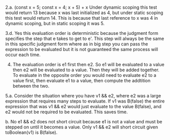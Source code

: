 2.a. (const x = 5; const x = 4; x + 5) + x
Under dynamic scoping this test would return 13 because x was last initialized
as 4, but under static scoping this test would return 14. This is because that
last reference to x was 4 in dynamic scoping, but in static scoping it was 5.


3.d. Yes this evaluation order is deterministic because the judgment form
specifies the step that e takes to get to e'. This step will always be the same
in this specific judgment form where as in big step you can pass the expression
to be evaluated but it is not guaranteed the same process will occur each time.

4. The evaluation order is e1 first then e2. 
So e1 will be evaluated to a value then e2 will be evaluated to a value.
Then they will be added together. 
To evaluate in the opposite order you would need to evaluate e2 to a value first,
then evaluate e1 to a value, then compute the addtition between the two.

5.a. Consider the situation where you have v1 && e2, where e2 was a
large expression that requires many steps to evaluate. If v1 was B(false)
the entire expression that was v1 && e2 would just evaluate to the value
B(false), and e2 would not be required to be evaluated. This saves time.

b. No e1 && e2 does not short circuit because e1 is not a value and must be
stepped on until it becomes a value. Only v1 && e2 will short circuit given
toBoolean(v1) is B(false).